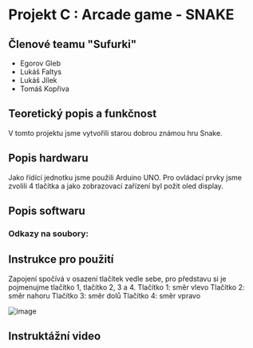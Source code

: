 # Projekt C : Arcade game - SNAKE

## Členové teamu "Sufurki"

* Egorov Gleb    
* Lukáš Faltys
* Lukáš Jílek
* Tomáš Kopřiva

## Teoretický popis a funkčnost

V tomto projektu jsme vytvořili starou dobrou známou hru Snake. 

## Popis hardwaru

Jako řídící jednotku jsme použili Arduino UNO. 
Pro ovládací prvky jsme zvolili 4 tlačítka a jako zobrazovací zařízení byl požit oled display.


## Popis softwaru


### Odkazy na soubory: 



## Instrukce pro použití

Zapojení spočívá v osazení tlačítek vedle sebe, pro představu si je pojmenujme tlačítko 1, tlačítko 2, 3 a 4.
Tlačítko 1: směr vlevo
Tlačítko 2: směr nahoru
Tlačítko 3: směr dolů
Tlačítko 4: směr vpravo

![image](https://github.com/240632/digital-electronic-2/assets/124742212/008ebd82-aaef-47f8-ae72-f50be94dd445)


## Instruktážní video

